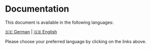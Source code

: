 # Documentation

This document is available in the following languages:

<!-- LANGUAGE_LINKS_START -->
[🇩🇪 German](README_de.md) | [🇬🇧 English](README_en.md)

Please choose your preferred language by clicking on the links above.